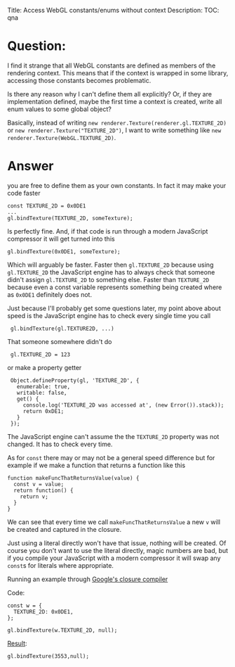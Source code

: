 Title: Access WebGL constants/enums without context
Description:
TOC: qna

# Question:

I find it strange that all WebGL constants are defined as members of the rendering context. This means that if the context is wrapped in some library, accessing those constants becomes problematic.

Is there any reason why I can't define them all explicitly? Or, if they are implementation defined, maybe the first time a context is created, write all enum values to some global object?

Basically, instead of writing `new renderer.Texture(renderer.gl.TEXTURE_2D)` or `new renderer.Texture("TEXTURE_2D")`, I want to write something like `new renderer.Texture(WebGL.TEXTURE_2D)`.

# Answer

you are free to define them as your own constants. In fact it may make your code faster

    const TEXTURE_2D = 0x0DE1
    ...
    gl.bindTexture(TEXTURE_2D, someTexture);

Is perfectly fine. And, if that code is run through a modern JavaScript compressor it will get turned into this

    gl.bindTexture(0x0DE1, someTexture);

Which will arguably be faster. Faster then `gl.TEXTURE_2D` because using `gl.TEXTURE_2D` the JavaScript engine has to always check that someone didn't assign `gl.TEXTURE_2D` to something else.  Faster than `TEXTURE_2D` because even a const variable represents something being created where as `0x0DE1` definitely does not.

Just because I'll probably get some questions later, my point above about speed is the JavaScript engine has to check every single time you call

     gl.bindTexture(gl.TEXTURE2D, ...)

That someone somewhere didn't do

     gl.TEXTURE_2D = 123

or make a property getter

     Object.defineProperty(gl, 'TEXTURE_2D', {
       enumerable: true,
       writable: false,
       get() {
         console.log('TEXTURE_2D was accessed at', (new Error()).stack));
         return 0xDE1;
       }
     });

The JavaScript engine can't assume the the `TEXTURE_2D` property was not changed. It has to check every time.

As for `const` there may or may not be a general speed difference but for example if we make a function that returns a function like this

    function makeFuncThatReturnsValue(value) {
      const v = value;
      return function() {
        return v;
      }
    }

We can see that every time we call `makeFuncThatReturnsValue` a new `v` will be created and captured in the closure. 

Just using a literal directly won't have that issue, nothing will be created. Of course you don't want to use the literal directly, magic numbers are bad, but if you compile your JavaScript with a modern compressor it will swap any `const`s for literals where appropriate.

Running an example through [Google's closure compiler](https://developers.google.com/closure/compiler/)

Code:

    const w = {
      TEXTURE_2D: 0x0DE1,
    };
    
    gl.bindTexture(w.TEXTURE_2D, null);

[Result](https://closure-compiler.appspot.com/home#code%3D%252F%252F%2520%253D%253DClosureCompiler%253D%253D%250A%252F%252F%2520%2540compilation_level%2520ADVANCED_OPTIMIZATIONS%250A%252F%252F%2520%2540output_file_name%2520default.js%250A%252F%252F%2520%253D%253D%252FClosureCompiler%253D%253D%250A%250A%252F%252F%2520ADD%2520YOUR%2520CODE%2520HERE%250Aconst%2520w%2520%253D%2520%257B%250A%2520%2520TEXTURE_2D%253A%25200x0DE1%252C%250A%257D%253B%250A%250Agl.bindTexture(w.TEXTURE_2D%252C%2520null)%253B%250A%250A):

    gl.bindTexture(3553,null);
